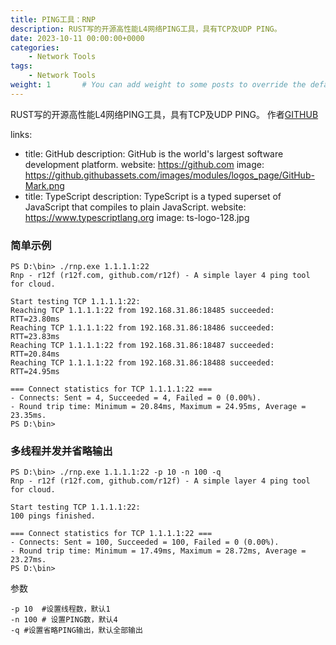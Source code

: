 ```yaml
---
title: PING工具：RNP
description: RUST写的开源高性能L4网络PING工具，具有TCP及UDP PING。
date: 2023-10-11 00:00:00+0000
categories:
    - Network Tools
tags:
    - Network Tools
weight: 1       # You can add weight to some posts to override the default sorting (date descending)
---
```

RUST写的开源高性能L4网络PING工具，具有TCP及UDP PING。
作者[GITHUB](https://github.com/r12f/rnp)

links:
  - title: GitHub
    description: GitHub is the world's largest software development platform.
    website: https://github.com
    image: https://github.githubassets.com/images/modules/logos_page/GitHub-Mark.png
  - title: TypeScript
    description: TypeScript is a typed superset of JavaScript that compiles to plain JavaScript.
    website: https://www.typescriptlang.org
    image: ts-logo-128.jpg
    
### 简单示例
```
PS D:\bin> ./rnp.exe 1.1.1.1:22
Rnp - r12f (r12f.com, github.com/r12f) - A simple layer 4 ping tool for cloud.

Start testing TCP 1.1.1.1:22:
Reaching TCP 1.1.1.1:22 from 192.168.31.86:18485 succeeded: RTT=23.80ms
Reaching TCP 1.1.1.1:22 from 192.168.31.86:18486 succeeded: RTT=23.83ms
Reaching TCP 1.1.1.1:22 from 192.168.31.86:18487 succeeded: RTT=20.84ms
Reaching TCP 1.1.1.1:22 from 192.168.31.86:18488 succeeded: RTT=24.95ms

=== Connect statistics for TCP 1.1.1.1:22 ===
- Connects: Sent = 4, Succeeded = 4, Failed = 0 (0.00%).
- Round trip time: Minimum = 20.84ms, Maximum = 24.95ms, Average = 23.35ms.
PS D:\bin>
```

### 多线程并发并省略输出
```
PS D:\bin> ./rnp.exe 1.1.1.1:22 -p 10 -n 100 -q
Rnp - r12f (r12f.com, github.com/r12f) - A simple layer 4 ping tool for cloud.

Start testing TCP 1.1.1.1:22:
100 pings finished.

=== Connect statistics for TCP 1.1.1.1:22 ===
- Connects: Sent = 100, Succeeded = 100, Failed = 0 (0.00%).
- Round trip time: Minimum = 17.49ms, Maximum = 28.72ms, Average = 23.27ms.
PS D:\bin>
```
参数
```
-p 10  #设置线程数，默认1
-n 100 # 设置PING数，默认4
-q #设置省略PING输出，默认全部输出
```

